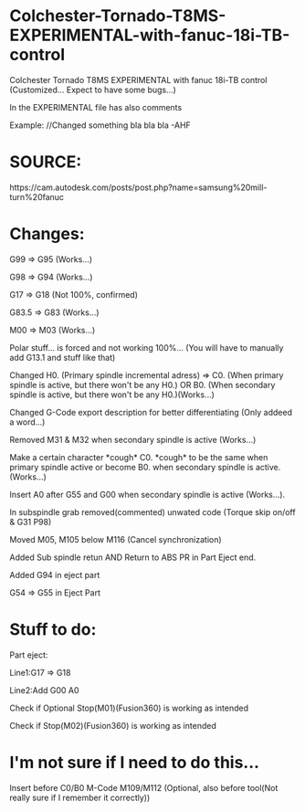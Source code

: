 # Colchester-Tornado-T8MS-EXPERIMENTAL-with-fanuc-18i-TB-control

<p>Colchester Tornado T8MS EXPERIMENTAL with fanuc 18i-TB control (Customized... Expect to have some bugs...)<p>
<p>In the EXPERIMENTAL file has also comments<p>
<p>Example: //Changed something bla bla bla -AHF<p>

# SOURCE:
<p>https://cam.autodesk.com/posts/post.php?name=samsung%20mill-turn%20fanuc</p>

# Changes:
<p>G99 => G95 (Works...)</p>
<p>G98 => G94 (Works...)</p>
<p>G17 => G18 (Not 100%, confirmed)</p>
<p>G83.5 => G83 (Works...)</p>
<p>M00 => M03 (Works...)<p>
<p>Polar stuff... is forced and not working 100%... (You will have to manually add G13.1 and stuff like that)</p>
<p>Changed H0. (Primary spindle incremental adress) => C0. (When primary spindle is active, but there won't be any H0.) OR B0. (When secondary spindle is active, but there won't be any H0.)(Works...)</p>
<p>Changed G-Code export description for better differentiating (Only addeed a word...)</p>
<p>Removed M31 & M32 when secondary spindle is active (Works...)<p>
<p>Make a certain character *cough* C0. *cough* to be the same when primary spindle active or become B0. when secondary spindle is active. (Works...)</p>
<p>Insert A0 after G55 and G00 when secondary spindle is active (Works...).<p>
<p>In subspindle grab removed(commented) unwated code (Torque skip on/off & G31 P98)<p>
<p>Moved M05, M105 below M116 (Cancel synchronization)<p>
<p>Added Sub spindle retun AND Return to ABS PR in Part Eject end.<p>
<p>Added G94 in eject part<p>
<p>G54 => G55 in Eject Part<p>
  
# Stuff to do:
<p>Part eject:<p> 
<P>Line1:G17 => G18<p>
<p>Line2:Add G00 A0 <p>
<p>Check if Optional Stop(M01)(Fusion360) is working as intended<p>
<p>Check if Stop(M02)(Fusion360) is working as intended<p>

  
# I'm not sure if I need to do this...
<p>Insert before C0/B0 M-Code M109/M112 (Optional, also before tool(Not really sure if I remember it correctly))</p>
